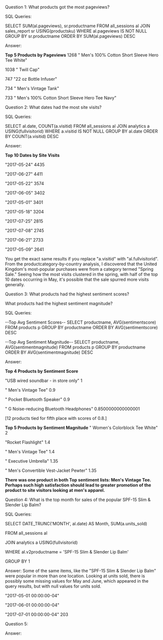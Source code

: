 Question 1: What products got the most pageviews?

SQL Queries:

SELECT SUM(al.pageviews), sr.productname
FROM all_sessions al
JOIN sales_report sr USING(productsku)
WHERE al.pageviews IS NOT NULL
GROUP BY sr.productname
ORDER BY SUM(al.pageviews) DESC

Answer: 

**Top 5 Products by Pageviews**
1268	" Men's 100% Cotton Short Sleeve Hero Tee White"

1038	" Twill Cap"

747	"22 oz  Bottle Infuser"

734	" Men's Vintage Tank"

733	" Men's 100% Cotton Short Sleeve Hero Tee Navy"


Question 2: What dates had the most site visits?

SQL Queries:

SELECT al.date, COUNT(a.visitid)
FROM all_sessions al
JOIN analytics a USING(fullvisitorid)
WHERE a.visitid IS NOT NULL
GROUP BY al.date
ORDER BY COUNT(a.visitid) DESC


Answer:

**Top 10 Dates by Site Visits**

"2017-05-24"	4435

"2017-06-27"	4411

"2017-05-22"	3574

"2017-06-05"	3402

"2017-05-01"	3401

"2017-05-18"	3204

"2017-07-25"	2815

"2017-07-08"	2745

"2017-06-21"	2733

"2017-05-09"	2641

You get the exact same results if you replace "a.visitid" with "al.fullvisitorid". From the productcategory-by-country analysis, I discovered that the United Kingdom's most-popular purchases were from a category termed "Spring Sale." Seeing how the most visits clustered in the spring, with half of the top 10 dates occurring in May, it's possible that the sale spurred more visits generally.

Question 3: What products had the highest sentiment scores?

What products had the highest sentiment magnitude?

SQL Queries:

--Top Avg Sentiment Scores--
SELECT productname, AVG(sentimentscore)
FROM products p
GROUP BY productname
ORDER BY AVG(sentimentscore) DESC

--Top Avg Sentiment Magnitude--
SELECT productname, AVG(sentimentmagnitude)
FROM products p
GROUP BY productname
ORDER BY AVG(sentimentmagnitude) DESC

Answer:

**Top 4 Products by Sentiment Score**

"USB wired soundbar - in store only"	1

" Men's Vintage Tee"	0.9

" Pocket Bluetooth Speaker"	0.9

" G Noise-reducing Bluetooth Headphones"	0.8500000000000001

[12 products tied for fifth place with scores of 0.8.]

**Top 5 Products by Sentiment Magnitude**
" Women's Colorblock Tee White"	2

"Rocket Flashlight"	1.4

" Men's Vintage Tee"	1.4

" Executive Umbrella"	1.35

" Men's Convertible Vest-Jacket Pewter"	1.35

**There was one product in both Top sentiment lists: Men's Vintage Tee. Perhaps such high satisfaction should lead to greater promotion of the product to site visitors looking at men's apparel.**




Question 4: What is the top month for sales of the popular SPF-15 Slim & Slender Lip Balm?

SQL Queries:

SELECT DATE_TRUNC('MONTH', al.date) AS Month, SUM(a.units_sold)

FROM all_sessions al

JOIN analytics a USING(fullvisitorid)

WHERE al.v2productname = 'SPF-15 Slim & Slender Lip Balm' 

GROUP BY 1

Answer: Some of the same items, like the "SPF-15 Slim & Slender Lip Balm" were popular in more than one location. Looking at units sold, there is possibly some missing values for May and June, which appeared in the query results, but with null values for units sold.

"2017-05-01 00:00:00-04"	

"2017-06-01 00:00:00-04"	

"2017-07-01 00:00:00-04"	203


Question 5: 


Answer:


